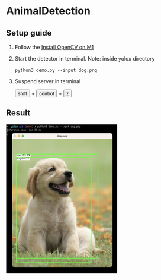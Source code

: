 # AnimalDetection

## Setup guide
1. Follow the [Install OpenCV on M1](./M1OpenCVInstall.md)

2. Start the detector in terminal. Note: inside yolox directory
    ```
    python3 demo.py --input dog.png
    ```
3. Suspend server in terminal

    <button name="shift">shift</button> + <button name="shift">control</button> + <button name="shift">z</button>


## Result
<img src="./yolox/result.png" width="300" />
